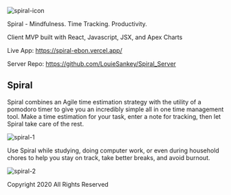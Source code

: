 ![spiral-icon](https://user-images.githubusercontent.com/8163492/106222026-85ee3600-6193-11eb-808b-e01853c7bf3b.png)

Spiral - Mindfulness. Time Tracking. Productivity.

Client MVP built with React, Javascript, JSX, and Apex Charts

Live App: https://spiral-ebon.vercel.app/

Server Repo: https://github.com/LouieSankey/Spiral_Server

## Spiral

Spiral combines an Agile time estimation strategy with the utility of a pomodoro timer to give you an incredibly simple all in one time management tool. Make a time estimation for your task, enter a note for tracking, then let Spiral take care of the rest.


![spiral-1](https://user-images.githubusercontent.com/8163492/106219392-19246d00-618e-11eb-870c-884585f8d407.png)

Use Spiral while studying, doing computer work, or even during household chores to help you stay on track, take better breaks, and avoid burnout. 

![spiral-2](https://user-images.githubusercontent.com/8163492/106219716-d4e59c80-618e-11eb-8f69-dd797c7d8519.png)


Copyright 2020 
All Rights Reserved
